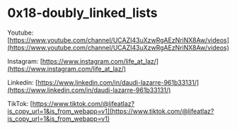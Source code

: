 # 0x18-doubly_linked_lists

Youtube:
[https://www.youtube.com/channel/UCAZI43uXzwRgAEzNriNX8Aw/videos](https://www.youtube.com/channel/UCAZI43uXzwRgAEzNriNX8Aw/videos)

Instagram:
[https://www.instagram.com/life_at_laz/](https://www.instagram.com/life_at_laz/)

Linkedin:
[https://www.linkedin.com/in/daudi-lazarre-961b33131/](https://www.linkedin.com/in/daudi-lazarre-961b33131/)

TikTok:
[https://www.tiktok.com/@lifeatlaz?is_copy_url=1&is_from_webapp=v1](https://www.tiktok.com/@lifeatlaz?is_copy_url=1&is_from_webapp=v1)